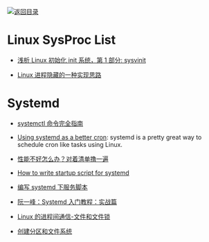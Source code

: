 [![返回目录](https://user-images.githubusercontent.com/5803001/38079637-ff0abcf0-3371-11e8-9b76-ad651620afc7.jpg)](https://github.com/wxyyxc1992/Awesome-Lists)

# Linux SysProc List

- [浅析 Linux 初始化 init 系统，第 1 部分: sysvinit](http://www.ibm.com/developerworks/cn/linux/1407_liuming_init1/)

* [Linux 进程隐藏的一种实现思路](http://www.freebuf.com/articles/system/117234.html)

# Systemd

- [systemctl 命令完全指南](http://www.linuxdiyf.com/linux/13088.html)

- [Using systemd as a better cron](https://parg.co/UgS): systemd is a pretty great way to schedule cron like tasks using Linux.

* [性能不好怎么办？对着清单撸一遍 ](http://mp.weixin.qq.com/s?__biz=MzAwNjY4NTQ4MA==&mid=2651174290&idx=1&sn=288518f030801f4d90878e806546487c&scene=1&srcid=0721NBPW2U9bCAlMyD6IR9uY&from=singlemessage&isappinstalled=0#wechat_redirect)

* [How to write startup script for systemd](http://unix.stackexchange.com/questions/47695/how-to-write-startup-script-for-systemd)

* [编写 systemd 下服务脚本](http://blog.csdn.net/fu_wayne/article/details/38018825)

* [阮一峰：Systemd 入门教程：实战篇](http://www.ruanyifeng.com/blog/2016/03/systemd-tutorial-part-two.html)

* [Linux 的进程间通信-文件和文件锁](http://liwei.life/2016/07/31/file_and_filelock/)

* [创建分区和文件系统](http://www.tuicool.com/articles/RZ7FvqV)
